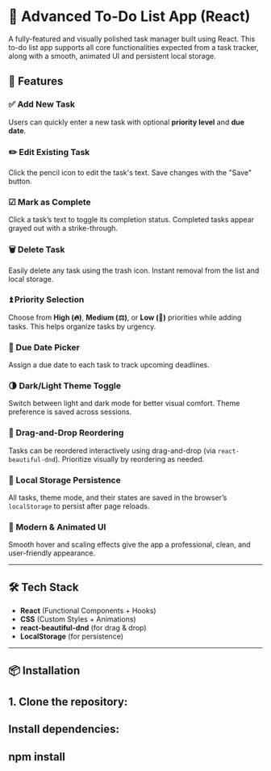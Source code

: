 # 📝 Advanced To-Do List App (React)

A fully-featured and visually polished task manager built using React. This to-do list app supports all core functionalities expected from a task tracker, along with a smooth, animated UI and persistent local storage.

## 🚀 Features

### ✅ Add New Task
Users can quickly enter a new task with optional **priority level** and **due date**.

### ✏️ Edit Existing Task
Click the pencil icon to edit the task's text. Save changes with the "Save" button.

### ☑ Mark as Complete
Click a task’s text to toggle its completion status. Completed tasks appear grayed out with a strike-through.

### 🗑 Delete Task
Easily delete any task using the trash icon. Instant removal from the list and local storage.

### ⏫ Priority Selection
Choose from **High (🔥)**, **Medium (⚖)**, or **Low (🧊)** priorities while adding tasks. This helps organize tasks by urgency.

### 📅 Due Date Picker
Assign a due date to each task to track upcoming deadlines.

### 🌗 Dark/Light Theme Toggle
Switch between light and dark mode for better visual comfort. Theme preference is saved across sessions.

### 🎯 Drag-and-Drop Reordering
Tasks can be reordered interactively using drag-and-drop (via `react-beautiful-dnd`). Prioritize visually by reordering as needed.

### 💾 Local Storage Persistence
All tasks, theme mode, and their states are saved in the browser’s `localStorage` to persist after page reloads.

### 🎨 Modern & Animated UI
Smooth hover and scaling effects give the app a professional, clean, and user-friendly appearance.

---

## 🛠 Tech Stack

- **React** (Functional Components + Hooks)
- **CSS** (Custom Styles + Animations)
- **react-beautiful-dnd** (for drag & drop)
- **LocalStorage** (for persistence)

---

## 📦 Installation

## 1. Clone the repository:
## Install dependencies:
## npm install

  
   
